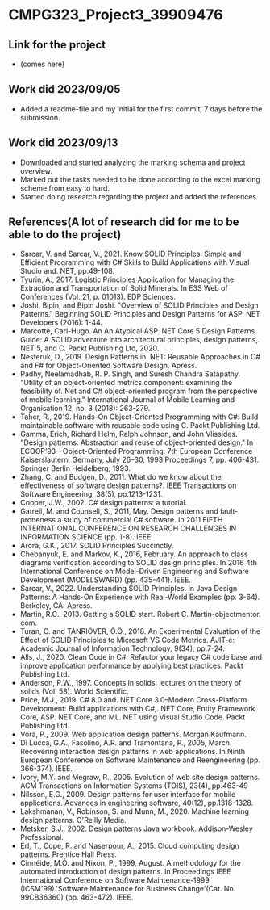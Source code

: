 # CMPG323_Project3_39909476
## Link for the project
- (comes here)
## Work did 2023/09/05
- Added a readme-file and my initial for the first commit, 7 days before the submission.
## Work did 2023/09/13
- Downloaded and started analyzing the marking schema and project overview.
- Marked out the tasks needed to be done according to the excel marking scheme from easy to hard.
- Started doing research regarding the project and added the references.
## References(A lot of research did for me to be able to do the project)
- Sarcar, V. and Sarcar, V., 2021. Know SOLID Principles. Simple and Efficient Programming with C# Skills to Build Applications with Visual Studio and. NET, pp.49-108.
- Tyurin, A., 2017. Logistic Principles Application for Managing the Extraction and Transportation of Solid Minerals. In E3S Web of Conferences (Vol. 21, p. 01013). EDP Sciences.
- Joshi, Bipin, and Bipin Joshi. "Overview of SOLID Principles and Design Patterns." Beginning SOLID Principles and Design Patterns for ASP. NET Developers (2016): 1-44.
- Marcotte, Carl-Hugo. An An Atypical ASP. NET Core 5 Design Patterns Guide: A SOLID adventure into architectural principles, design patterns,. NET 5, and C. Packt Publishing Ltd, 2020.
- Nesteruk, D., 2019. Design Patterns in. NET: Reusable Approaches in C# and F# for Object-Oriented Software Design. Apress.
- Padhy, Neelamadhab, R. P. Singh, and Suresh Chandra Satapathy. "Utility of an object-oriented metrics component: examining the feasibility of. Net and C# object-oriented program from the perspective of mobile learning." International Journal of Mobile Learning and Organisation 12, no. 3 (2018): 263-279.
- Taher, R., 2019. Hands-On Object-Oriented Programming with C#: Build maintainable software with reusable code using C. Packt Publishing Ltd.
- Gamma, Erich, Richard Helm, Ralph Johnson, and John Vlissides. "Design patterns: Abstraction and reuse of object-oriented design." In ECOOP’93—Object-Oriented Programming: 7th European Conference Kaiserslautern, Germany, July 26–30, 1993 Proceedings 7, pp. 406-431. Springer Berlin Heidelberg, 1993.
- Zhang, C. and Budgen, D., 2011. What do we know about the effectiveness of software design patterns?. IEEE Transactions on Software Engineering, 38(5), pp.1213-1231.
- Cooper, J.W., 2002. C# design patterns: a tutorial.
- Gatrell, M. and Counsell, S., 2011, May. Design patterns and fault-proneness a study of commercial C# software. In 2011 FIFTH INTERNATIONAL CONFERENCE ON RESEARCH CHALLENGES IN INFORMATION SCIENCE (pp. 1-8). IEEE.
- Arora, G.K., 2017. SOLID Principles Succinctly.
- Chebanyuk, E. and Markov, K., 2016, February. An approach to class diagrams verification according to SOLID design principles. In 2016 4th International Conference on Model-Driven Engineering and Software Development (MODELSWARD) (pp. 435-441). IEEE.
- Sarcar, V., 2022. Understanding SOLID Principles. In Java Design Patterns: A Hands-On Experience with Real-World Examples (pp. 3-64). Berkeley, CA: Apress.
- Martin, R.C., 2013. Getting a SOLID start. Robert C. Martin-objectmentor. com.
- Turan, O. and TANRIÖVER, Ö.Ö., 2018. An Experimental Evaluation of the Effect of SOLID Principles to Microsoft VS Code Metrics. AJIT-e: Academic Journal of Information Technology, 9(34), pp.7-24.
- Alls, J., 2020. Clean Code in C#: Refactor your legacy C# code base and improve application performance by applying best practices. Packt Publishing Ltd.
- Anderson, P.W., 1997. Concepts in solids: lectures on the theory of solids (Vol. 58). World Scientific.
- Price, M.J., 2019. C# 8.0 and. NET Core 3.0–Modern Cross-Platform Development: Build applications with C#,. NET Core, Entity Framework Core, ASP. NET Core, and ML. NET using Visual Studio Code. Packt Publishing Ltd.
- Vora, P., 2009. Web application design patterns. Morgan Kaufmann.
- Di Lucca, G.A., Fasolino, A.R. and Tramontana, P., 2005, March. Recovering interaction design patterns in web applications. In Ninth European Conference on Software Maintenance and Reengineering (pp. 366-374). IEEE.
- Ivory, M.Y. and Megraw, R., 2005. Evolution of web site design patterns. ACM Transactions on Information Systems (TOIS), 23(4), pp.463-49
- Nilsson, E.G., 2009. Design patterns for user interface for mobile applications. Advances in engineering software, 40(12), pp.1318-1328.
- Lakshmanan, V., Robinson, S. and Munn, M., 2020. Machine learning design patterns. O'Reilly Media.
- Metsker, S.J., 2002. Design patterns Java workbook. Addison-Wesley Professional.
- Erl, T., Cope, R. and Naserpour, A., 2015. Cloud computing design patterns. Prentice Hall Press.
- Cinnéide, M.Ó. and Nixon, P., 1999, August. A methodology for the automated introduction of design patterns. In Proceedings IEEE International Conference on Software Maintenance-1999 (ICSM'99).'Software Maintenance for Business Change'(Cat. No. 99CB36360) (pp. 463-472). IEEE.
